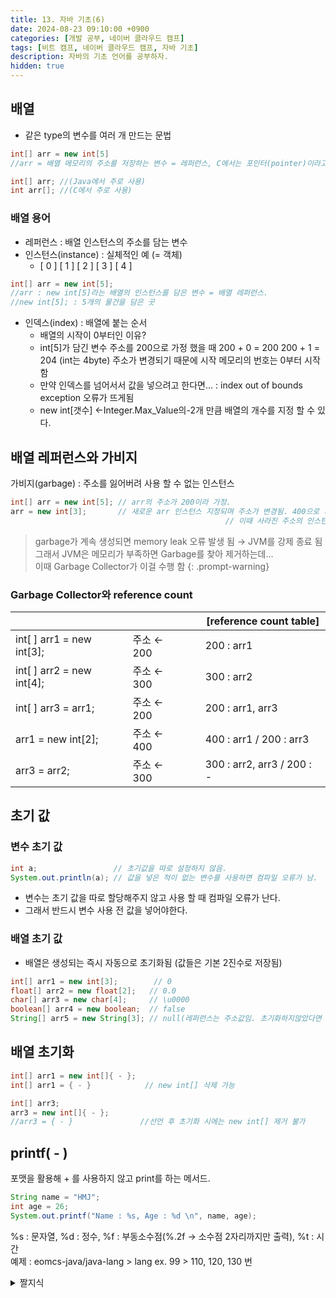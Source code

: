 ```yaml
---
title: 13. 자바 기초(6)
date: 2024-08-23 09:10:00 +0900
categories: [개발 공부, 네이버 클라우드 캠프]
tags: [비트 캠프, 네이버 클라우드 캠프, 자바 기초] 
description: 자바의 기초 언어를 공부하자.
hidden: true
---
```


## 배열

- 같은 type의 변수를 여러 개 만드는 문법

```java
int[] arr = new int[5]
//arr = 배열 메모리의 주소를 저장하는 변수 = 레퍼런스, C에서는 포인터(pointer)이라고 한다.

int[] arr; //(Java에서 주로 사용)
int arr[]; //(C에서 주로 사용)
```

### 배열 용어

- 레퍼런스 : 배열 인스턴스의 주소를 담는 변수
- 인스턴스(instance) : 실체적인 예 (= 객체)
    - [ 0 ] [ 1 ] [ 2 ] [ 3 ] [ 4 ]

```java
int[] arr = new int[5];
//arr : new int[5]라는 배열의 인스턴스를 담은 변수 = 배열 레퍼런스.
//new int[5]; : 5개의 물건을 담은 곳
```

- 인덱스(index) : 배열에 붙는 순서
    - 배열의 시작이 0부터인 이유?
    - int[5]가 담긴 변수 주소를 200으로 가정 했을 때
    200 + 0 = 200
    200 + 1 = 204 (int는 4byte)
    주소가 변경되기 때문에 시작 메모리의 번호는 0부터 시작함
    - 만약 인덱스를 넘어서서 값을 넣으려고 한다면… : index out of bounds exception 오류가 뜨게됨
    - new int[갯수] ←Integer.Max_Value의-2개 만큼 배열의 개수를 지정 할 수 있다.

## 배열 레퍼런스와 가비지

가비지(garbage) : 주소를 잃어버려 사용 할 수 없는 인스턴스

```java
int[] arr = new int[5]; // arr의 주소가 200이라 가정.
arr = new int[3];       // 새로운 arr 인스턴스 지정되며 주소가 변경됨. 400으로 가정
												// 이때 사라진 주소의 인스턴스를 가비지(garbage)라고 함. 쓰레기 값.  
```

> garbage가 계속 생성되면 memory leak 오류 발생 됨 → JVM를 강제 종료 됨   
> 그래서 JVM은 메모리가 부족하면 Garbage를 찾아 제거하는데…   
> 이때 Garbage Collector가 이걸 수행 함
{: .prompt-warning}

### Garbage Collector와 reference count

|  |  |  | [reference count table] |
| --- | --- | --- | --- |
| int[ ] arr1 = new int[3]; | 주소 ← 200 |  | 200 : arr1 |
| int[ ] arr2 = new int[4]; | 주소 ← 300 |  | 300 : arr2 |
| int[ ] arr3 = arr1;  | 주소 ← 200 |  | 200 : arr1, arr3 |
| arr1 = new int[2];  | 주소 ← 400 |  | 400 : arr1 / 200 : arr3 |
| arr3 = arr2; | 주소 ← 300 |  | 300 : arr2, arr3 / 200 : - |

## 초기 값
### 변수 초기 값

```java
int a;                 // 초기값을 따로 설정하지 않음.
System.out.println(a); // 값을 넣은 적이 없는 변수를 사용하면 컴파일 오류가 남.
```

- 변수는 초기 값을 따로 할당해주지 않고 사용 할 때 컴파일 오류가 난다.
- 그래서 반드시 변수 사용 전 값을 넣어야한다.

### 배열 초기 값

- 배열은 생성되는 즉시 자동으로 초기화됨 (값들은 기본 2진수로 저장됨)

```java
int[] arr1 = new int[3];        // 0
float[] arr2 = new float[2];   // 0.0
char[] arr3 = new char[4];     // \u0000
boolean[] arr4 = new boolean;  // false
String[] arr5 = new String[3]; // null(레퍼런스는 주소값임. 초기화하지않았다면 null값을 가짐)
```

## 배열 초기화

```java
int[] arr1 = new int[]{ - };
int[] arr1 = { - }            // new int[] 삭제 가능

int[] arr3;
arr3 = new int[]{ - };
//arr3 = { - }               //선언 후 초기화 시에는 new int[] 제거 불가
```

## printf( - )

포맷을 활용해  + 를 사용하지 않고 print를 하는 메서드.

```java
String name = "HMJ";
int age = 26;
System.out.printf("Name : %s, Age : %d \n", name, age);
```

%s : 문자열, %d : 정수, %f : 부동소수점(%.2f → 소수점 2자리까지만 출력), %t : 시간   
예제 : eomcs-java/java-lang > lang ex. 99 > 110, 120, 130 번

<details>
<summary>짤지식</summary>

nextLine > 문자열 값을 불러올 뿐만이 아닌 받아온 입력을 버리는 데에도 사용된다.

</details>

